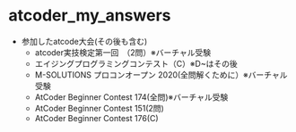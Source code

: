 # atcoder_my_answers
- 参加したatcode大会(その後も含む)
  - atcoder実技検定第一回　（2問）※バーチャル受験
  - エイジングプログラミングコンテスト（C）※D~はその後
  - M-SOLUTIONS プロコンオープン 2020(全問解くために）※バーチャル受験
  - AtCoder Beginner Contest 174(全問)※バーチャル受験
  - AtCoder Beginner Contest 151(2問)
  - AtCoder Beginner Contest 176(C)
